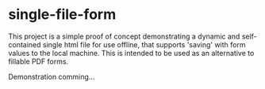 single-file-form
================

This project is a simple proof of concept demonstrating a dynamic and self-contained single html file for use offline, that supports 'saving' with form values to the local machine. This is intended to be used as an alternative to fillable PDF forms.

Demonstration comming...
